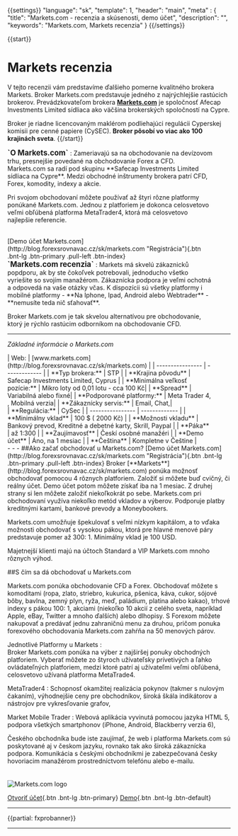 {{settings}}
  "language": "sk",
  "template": 1,
  "header": "main",
  "meta" : {
    "title": "Markets.com - recenzia a skúsenosti, demo účet",
    "description": "",
    "keywords": "Markets.com, Markets recenzia"
  }
{{/settings}}

<div itemprop="review" itemscope itemtype="http://schema.org/Review">

<span itemprop="reviewRating" itemscope itemtype="http://schema.org/Rating">
  <meta itemprop="worstRating" content="1"/>
  <meta itemprop="ratingValue" content="95"/>
  <meta itemprop="bestRating" content="100"/>
</span>
<meta itemprop="itemreviewed" content="markets.com">
<meta itemprop="author" content="ForexSrovnávač.cz">

<div class="row">
<div class="col-md-9" role="main" markdown="1">

{{start}} 

# Markets recenzia

V tejto recenzii vám predstavíme ďalšieho pomerne kvalitného brokera Markets. Broker Markets.com predstavuje jedného z najrýchlejšie rastúcich brokerov. Prevádzkovateľom brokera [**Markets.com**](http://blog.forexsrovnavac.cz/sk/markets.com) je spoločnosť Afecap Investments Limited sídliaca ako väčšina brokerských spoločností na Cypre. 

Broker je riadne licencovaným maklérom podliehajúci regulácii Cyperskej komisii pre cenné papiere (CySEC). **Broker pôsobí vo viac ako 100 krajinách sveta**.
{{/start}} 

<div class="row" style="width:92%">
  <div class="col-md-6" markdown="1">
<b><big>`O Markets.com`</big></b>
:    
Zameriavajú sa na obchodovanie na devízovom trhu, presnejšie povedané na obchodovanie Forex a CFD. Markets.com sa radí pod skupinu **Safecap Investments Limited sídliaca na Cypre**. Medzi obchodné inštrumenty brokera patrí CFD, Forex, komodity, indexy a akcie.

Pri svojom obchodovaní môžete používať až štyri rôzne platformy ponúkané Markets.com. Jednou z platforiem je dokonca celosvetovo veľmi obľúbená platforma MetaTrader4, ktorá má celosvetovo najlepšie referencie.

<br>
[Demo účet Markets.com](http://blog.forexsrovnavac.cz/sk/markets.com "Registrácia"){.btn .bnt-lg .btn-primary .pull-left .btn-index}
  

</div>
  <div class="col-md-6" markdown="1">
<b><big>`Markets.com  recenzia`</big></b>
:    Markets má skvelú zákaznicků popdporu, ak by ste čokoľvek potrebovali, jednoducho všetko vyriešite so svojím manažérom. Zákaznícka podpora je veľmi ochotná a odpovedá na vaše otázky včas.
K dispozícii sú všetky platformy i mobilné platformy - **Na Iphone, Ipad, Android alebo Webtrader** - **nemusíte teda nič sťahovať**. 

Broker Markets.com je tak skvelou alternatívou pre obchodovanie, ktorý je rýchlo rastúcim odborníkom na obchodovanie CFD.

</div>
</div>

- - - 
*Základné informácie o Markets.com*
<div class="row" style="width:92%">
  <div class="col-md-6" markdown="1">
| Web:     |   [www.markets.com](http://blog.forexsrovnavac.cz/sk/markets.com) |
| ---------------- | ------------- |
| **Typ brokera:**   | STP  |
| **Krajina pôvodu**   | Safecap Investments Limited, Cyprus  |
| **Minimálna veľkosť pozície:** | Mikro loty od 0,01 lotu - cca 100 Kč|
| **Spread** | Variabilná alebo fixné|
| **Podporované platformy:**  | Meta Trader 4, , Mobilná verzia|
| **Zákaznícky servis:**  | Email, Chat,|
  </div>
  <div class="col-md-6" markdown="1">
| **Regulácia:**  | CySec |
| ---------------- | ------------- |
| **Minimálny vklad**  | 100 $ ( 2000 Kč) |
| **Možnosti vkladu**  | Bankový prevod, Kreditné a debetné karty, Skrill, Paypal |
| **Páka**  |  až 1:300 |
| **Zaujímavosť**  | Českí osobné manažéri |
| **Demo účet**  | Áno, na 1 mesiac |
| **Čeština**  | Kompletne v Češtine |

</div>
</div>
- - - 
##Ako začať obchodovať u Markets.com?
[Demo účet Markets.com](http://blog.forexsrovnavac.cz/sk/markets.com "Registrácia"){.btn .bnt-lg .btn-primary .pull-left .btn-index}
Broker [**Markets**](http://blog.forexsrovnavac.cz/sk/markets.com) ponúka možnosť obchodovať pomocou 4 rôznych platforiem. Založiť si môžete buď cvičný, či reálny účet. Demo účet potom môžete získať iba na 1 mesiac. Z druhej strany si len môžete založiť niekoľkokrát po sebe. Markets.com pri obchodovaní využíva niekoľko metód vkladov a výberov. Podporuje platby kreditnými kartami, bankové prevody a Moneybookers.

Markets.com umožňuje špekulovať s veľmi nízkym kapitálom, a to vďaka možnosti obchodovať s vysokou pákou, ktorá pre hlavné menové páry predstavuje pomer až 300: 1. Minimálny vklad je 100 USD.

Majetnejší klienti majú na účtoch Standard a VIP Markets.com mnoho rôznych výhod. 


##S čím sa dá obchodovať u Markets.com

Markets.com ponúka obchodovanie CFD a Forex. Obchodovať môžete s komoditami (ropa, zlato, striebro, kukurica, pšenica, káva, cukor, sójové bôby, bavlna, zemný plyn, ryža, meď, paládium, platina alebo kakao), trhové indexy s pákou 100: 1, akciami (niekoľko 10 akcií z celého sveta, napríklad Apple, eBay, Twitter a mnoho ďalších) alebo dlhopisy.
S Forexom môžete nakupovať a predávať jednu zahraničnú menu za druhou, pričom ponuka forexového obchodovania Markets.com zahŕňa na 50 menových párov.


Jednotlivé Platformy u Markets
:   
Broker Markets.com ponúka na výber z najširšej ponuky obchodných platforiem. Vyberať môžete zo štyroch užívateľsky prívetivých a ľahko ovládateľných platforiem, medzi ktoré patrí aj užívateľmi veľmi obľúbená, celosvetovo užívaná platforma MetaTrade4.

MetaTrader4
:    Schopnosť okamžitej realizácia pokynov (takmer s nulovým čakaním), výhodnejšie ceny pre obchodníkov, široká škála indikátorov a nástrojov pre vykresľovanie grafov,

Market Mobile Trader
:    Webová aplikácia vyvinutá pomocou jazyka HTML 5, podpora všetkých smartphonov (iPhone, Android, Blackberry verzia 6),


Českého obchodníka bude iste zaujímať, že web i platforma Markets.com sú poskytované aj v českom jazyku, rovnako tak ako široká zákaznícka podpora. Komunikácia s českými obchodníkmi je zabezpečovaná česky hovoriacim manažérom prostredníctvom telefónu alebo e-mailu.







</div>
<div class="col-md-3" markdown="1">
<div class="well" markdown="1" style="margin-top: 2.5em">
  

![Markets.com logo](http://blog.forexsrovnavac.cz/wp-content/uploads/2017/01/markets-logo.png) 

[Otvoriť účet](http://blog.forexsrovnavac.cz/sk/markets.com "Registrácia"){.btn .bnt-lg .btn-primary} [Demo](http://blog.forexsrovnavac.cz/sk/markets.com "Demo účet"){.btn .bnt-lg .btn-default}

- - -

</div>

{{partial: fxprobanner}}

<div class="container-fluid" markdown="1">

- - -



</div>
</div>
</div>
</div>

</div><!-- /itemreview -->